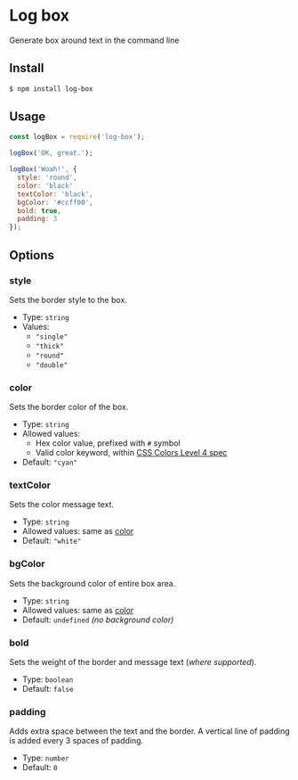 # Log box
Generate box around text in the command line

## Install

```bash
$ npm install log-box
```

## Usage

```js
const logBox = require('log-box');

logBox('OK, great.');

logBox('Woah!', {
  style: 'round',
  color: 'black'
  textColor: 'black',
  bgColor: '#ccff00',
  bold: true,
  padding: 3
});

```

## Options

### style
Sets the border style to the box.

- Type: `string`
- Values:
    - `"single"`
    - `"thick"`
    - `"round"`
    - `"double"`

### color
Sets the border color of the box.

- Type: `string`
- Allowed values:
    - Hex color value, prefixed with `#` symbol
    - Valid color keyword, within [CSS Colors Level 4 spec](https://drafts.csswg.org/css-color/#named-colors)
- Default: `"cyan"`

### textColor
Sets the color message text.

- Type: `string`
- Allowed values: same as [color](#color)
- Default: `"white"`

### bgColor
Sets the background color of entire box area.

- Type: `string`
- Allowed values: same as [color](#color)
- Default: `undefined` *(no background color)*

### bold
Sets the weight of the border and message text (_where supported_).

- Type: `boolean`
- Default: `false`


### padding
Adds extra space between the text and the border. A vertical line of padding is added every 3 spaces of padding.

- Type: `number`
- Default: `0`
